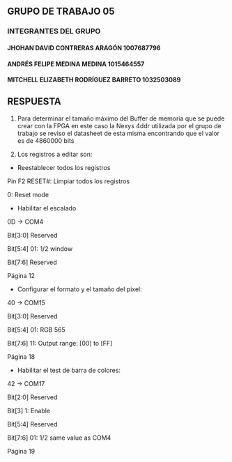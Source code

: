 ﻿## GRUPO DE TRABAJO 05

### INTEGRANTES DEL GRUPO
#### JHOHAN DAVID CONTRERAS ARAGÓN 1007687796
#### ANDRÉS FELIPE MEDINA MEDINA 1015464557
#### MITCHELL ELIZABETH RODRÍGUEZ BARRETO 1032503089




## RESPUESTA
1. Para determinar el tamaño máximo del Buffer de memoria que se puede crear con la FPGA en este caso la Nexys 4ddr utilizada por el grupo de trabajo se reviso el datasheet de esta misma encontrando que el valor es de 4860000 bits

3. Los registros a editar son:

* Reestablecer todos los registros

Pin F2 RESET#: Limpiar todos los registros

0: Reset mode

* Habilitar el escalado

0D -> COM4

Bit[3:0] Reserved

Bit[5:4] 01: 1/2 window

Bit[7:6] Reserved

Página 12

* Configurar el formato y el tamaño del pixel:

40 -> COM15

Bit[3:0] Reserved

Bit[5:4] 01: RGB 565

Bit[7:6] 11: Output range: [00] to [FF]

Página 18

* Habilitar el test de barra de colores:

42 -> COM17

Bit[2:0] Reserved

Bit[3] 1: Enable

Bit[5:4] Reserved

Bit[7:6] 01: 1/2 same value as COM4

Página 19
